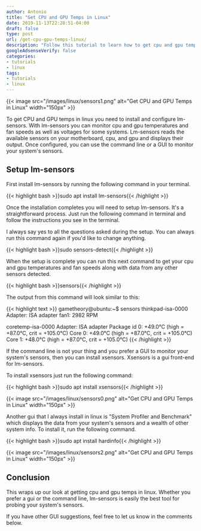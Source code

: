 ```yaml
---
author: Antonio
title: "Get CPU and GPU Temps in Linux"
date: 2019-11-13T22:28:51-04:00
draft: false
type: post
url: /get-cpu-gpu-temps-linux/
description: "Follow this tutorial to learn how to get cpu and gpu temps in linux. We will use lm-sensors on the command line and GUI to read your system's sensors to determine cpu and gpu temps along with fan speeds and other info."
googleAdsenseVerify: false
categories:
- tutorials
- linux
tags:
- tutorials
- linux
---
```


{{< image src="/images/linux/sensors1.png" alt="Get CPU and GPU Temps in Linux" width="150px" >}}

To get CPU and GPU temps in linux you need to install and configure lm-sensors. With lm-sensors you can monitor cpu and gpu temperatures and fan speeds as well as voltages for some systems. Lm-sensors reads the available sensors on your motherboard, cpu, and gpu and displays their output. Once configured, you can use the command line or a GUI to monitor your system's sensors.

<!--more-->

## **Setup lm-sensors**

First install lm-sensors by running the following command in your terminal.

{{< highlight bash >}}sudo apt install lm-sensors{{< /highlight >}}

Once the installation completes you will need to setup lm-sensors. It's a straightforward process. Just run the following command in terminal and follow the instructions you see in the terminal.

I always say yes to all the questions asked during the setup. You can always run this command again if you'd like to change anything.

{{< highlight bash >}}sudo sensors-detect{{< /highlight >}}

When the setup is complete you can run this next command to get your cpu and gpu temperatures and fan speeds along with data from any other sensors detected.

{{< highlight bash >}}sensors{{< /highlight >}}

The output from this command will look similar to this:

{{< highlight text >}}
gametheory@ubuntu:~$ sensors
thinkpad-isa-0000
Adapter: ISA adapter
fan1:        2982 RPM

coretemp-isa-0000
Adapter: ISA adapter
Package id 0:  +49.0°C  (high = +87.0°C, crit = +105.0°C)
Core 0:        +49.0°C  (high = +87.0°C, crit = +105.0°C)
Core 1:        +48.0°C  (high = +87.0°C, crit = +105.0°C)
{{< /highlight >}}

If the command line is not your thing and you prefer a GUI to monitor your system's sensors, then you can install xsensors. Xsensors is a gui front-end for lm-sensors.

To install xsensors just run the following command:

{{< highlight bash >}}sudo apt install xsensors{{< /highlight >}}

{{< image src="/images/linux/sensors0.png" alt="Get CPU and GPU Temps in Linux" width="150px" >}}

Another gui that I always install in linux is "System Profiler and Benchmark" which displays the data from your system's sensors and a wealth of other system info. To install it, run the following command.

{{< highlight bash >}}sudo apt install hardinfo{{< /highlight >}}

{{< image src="/images/linux/sensors2.png" alt="Get CPU and GPU Temps in Linux" width="150px" >}}

## **Conclusion**

This wraps up our look at getting cpu and gpu temps in linux. Whether you prefer a gui or the command line, lm-sensors is easily the best tool for probing your system's sensors.

If you have other GUI suggestions, feel free to let us know in the comments below.
